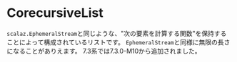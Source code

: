 # CorecursiveList

`scalaz.EphemeralStream`と同じような、"次の要素を計算する関数"を保持することによって構成されているリストです。
`EphemeralStream`と同様に無限の長さになることがありえます。
7.3系では7.3.0-M10から追加されました。
